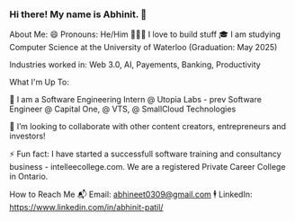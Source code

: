 ### Hi there! My name is Abhinit. 👋

About Me:
😄 Pronouns: He/Him
👩🏽‍💻 I love to build stuff 
🎓 I am studying Computer Science at the University of Waterloo (Graduation: May 2025)

Industries worked in: Web 3.0, AI, Payements, Banking, Productivity

What I'm Up To:

🌱 I am a Software Engineering Intern @ Utopia Labs - prev Software Engineer @ Capital One, @ VTS, @ SmallCloud Technologies

👯 I’m looking to collaborate with other content creators, entrepreneurs and investors!

⚡ Fun fact: I have started a successfull software training and consultancy business - intelleecollege.com. We are a registered Private Career College in Ontario.

How to Reach Me
📬 Email: abhineet0309@gmail.com
🕴 LinkedIn: https://www.linkedin.com/in/abhinit-patil/
